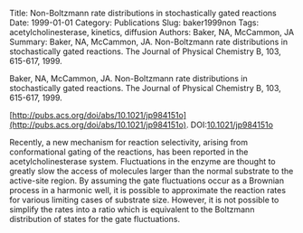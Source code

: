 Title: Non-Boltzmann rate distributions in stochastically gated reactions
Date: 1999-01-01
Category: Publications
Slug: baker1999non
Tags: acetylcholinesterase, kinetics, diffusion
Authors: Baker, NA, McCammon, JA
Summary: Baker, NA, McCammon, JA. Non-Boltzmann rate distributions in stochastically gated reactions. The Journal of Physical Chemistry B, 103, 615-617, 1999. 

Baker, NA, McCammon, JA. Non-Boltzmann rate distributions in stochastically gated reactions. The Journal of Physical Chemistry B, 103, 615-617, 1999. 

[http://pubs.acs.org/doi/abs/10.1021/jp984151o](http://pubs.acs.org/doi/abs/10.1021/jp984151o). DOI:[10.1021/jp984151o](http://dx.doi.org/10.1021/jp984151o)

Recently, a new mechanism for reaction selectivity, arising from conformational gating of the reactions, has been reported in the acetylcholinesterase system. Fluctuations in the enzyme are thought to greatly slow the access of molecules larger than the normal substrate to the active-site region. By assuming the gate fluctuations occur as a Brownian process in a harmonic well, it is possible to approximate the reaction rates for various limiting cases of substrate size. However, it is not possible to simplify the rates into a ratio which is equivalent to the Boltzmann distribution of states for the gate fluctuations.
